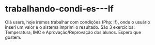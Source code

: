 # trabalhando-condi-es---If
Olá users, hoje iremos trabalhar com condições (Php: If), onde o usuário inseri um valor e o sistema imprimi o resultado. São 3 exercícios: Temperatura, IMC e Aprovação/Reprovação dos alunos. Espero que gostem.
